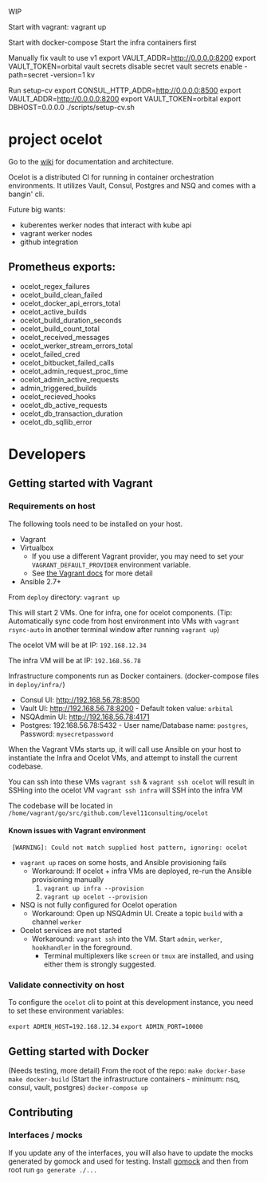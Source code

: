 WIP

Start with vagrant: vagrant up

Start with docker-compose
Start the infra containers first

Manually fix vault to use v1
    export VAULT_ADDR=http://0.0.0.0:8200
    export VAULT_TOKEN=orbital
    vault secrets disable secret
    vault secrets enable -path=secret -version=1 kv

Run setup-cv
    export CONSUL_HTTP_ADDR=http://0.0.0.0:8500
    export VAULT_ADDR=http://0.0.0.0:8200
    export VAULT_TOKEN=orbital
    export DBHOST=0.0.0.0
    ./scripts/setup-cv.sh

# project ocelot

Go to the [wiki](https://github.com/level11consulting/ocelot/wiki) for documentation and architecture.

Ocelot is a distributed CI for running in container orchestration environments. It utilizes Vault, Consul, Postgres and NSQ and comes with a bangin' cli.


Future big wants:
- kuberentes werker nodes that interact with kube api
- vagrant werker nodes
- github integration

## Prometheus exports:
- ocelot_regex_failures
- ocelot_build_clean_failed
- ocelot_docker_api_errors_total
- ocelot_active_builds
- ocelot_build_duration_seconds
- ocelot_build_count_total
- ocelot_received_messages
- ocelot_werker_stream_errors_total
- ocelot_failed_cred
- ocelot_bitbucket_failed_calls
- ocelot_admin_request_proc_time
- ocelot_admin_active_requests
- admin_triggered_builds
- ocelot_recieved_hooks
- ocelot_db_active_requests
- ocelot_db_transaction_duration
- ocelot_db_sqllib_error

# Developers
## Getting started with Vagrant

### Requirements on host
The following tools need to be installed on your host.

* Vagrant
* Virtualbox
  * If you use a different Vagrant provider, you may need to set your `VAGRANT_DEFAULT_PROVIDER` environment variable.
  * See [the Vagrant docs](https://www.vagrantup.com/docs/providers/default.html) for more detail
* Ansible 2.7+

From `deploy` directory:
`vagrant up`

This will start 2 VMs. One for infra, one for ocelot components.
(Tip: Automatically sync code from host environment into VMs with `vagrant rsync-auto` in another terminal window after running `vagrant up`)

The ocelot VM will be at IP: `192.168.12.34`

The infra VM will be at IP: `192.168.56.78`

Infrastructure components run as Docker containers. (docker-compose files in `deploy/infra/`)

* Consul UI: http://192.168.56.78:8500
* Vault UI: http://192.168.56.78:8200 - Default token value: `orbital`
* NSQAdmin UI: http://192.168.56.78:4171
* Postgres: 192.168.56.78:5432 - User name/Database name: `postgres`, Password: `mysecretpassword`

When the Vagrant VMs starts up, it will call use Ansible on your host to instantiate the Infra and Ocelot VMs, and attempt to install the current codebase.


You can ssh into these VMs
`vagrant ssh` & `vagrant ssh ocelot` will result in SSHing into the ocelot VM
`vagrant ssh infra` will SSH into the infra VM

The codebase will be located in `/home/vagrant/go/src/github.com/level11consulting/ocelot`

#### Known issues with Vagrant environment
```
 [WARNING]: Could not match supplied host pattern, ignoring: ocelot
```
* `vagrant up` races on some hosts, and Ansible provisioning fails
  * Workaround: If ocelot + infra VMs are deployed, re-run the Ansible provisioning manually
    1. `vagrant up infra --provision`
    2. `vagrant up ocelot --provision` 
* NSQ is not fully configured for Ocelot operation
  * Workaround: Open up NSQAdmin UI. Create a topic `build` with a channel `werker`
* Ocelot services are not started
  * Workaround: `vagrant ssh` into the VM. Start `admin`, `werker`, `hookhandler` in the foreground.
    * Terminal multiplexers like `screen` or `tmux` are installed, and using either them is strongly suggested.

### Validate connectivity on host
To configure the `ocelot` cli to point at this development instance, you need to set these environment variables:

`export ADMIN_HOST=192.168.12.34`
`export ADMIN_PORT=10000`

## Getting started with Docker
(Needs testing, more detail)
From the root of the repo:
`make docker-base`
`make docker-build`
(Start the infrastructure containers - minimum: nsq, consul, vault, postgres)
`docker-compose up`

## Contributing 

### Interfaces / mocks 

If you update any of the interfaces, you will also have to update the mocks generated by gomock and used for testing. Install [gomock](https://github.com/golang/mock) and then from root run `go generate ./...` 